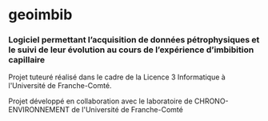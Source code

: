 # geoimbib
### Logiciel permettant l’acquisition de données pétrophysiques et le suivi de leur évolution au cours de l’expérience d’imbibition capillaire
Projet tuteuré réalisé dans le cadre de la Licence 3 Informatique à l'Université de Franche-Comté.

Projet développé en collaboration avec le laboratoire de CHRONO-ENVIRONNEMENT de l'Université de Franche-Comté

